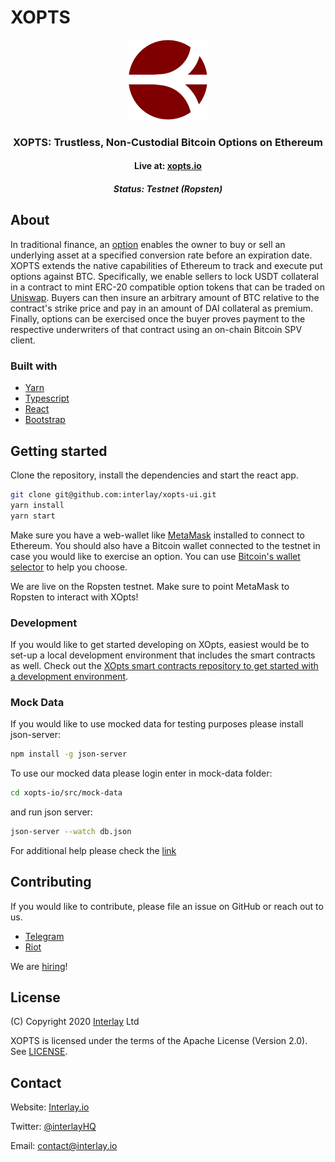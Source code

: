# XOPTS

<div align="center">
	<p align="center">
		<img src="src/assets/img/xopts.png" alt="logo" width="128" height="128">
	</p>
	<p>
		<h3 align="center">XOPTS: Trustless, Non-Custodial Bitcoin Options on Ethereum</h3>
		<h4 align="center">Live at: <a href="https://xopts.io" target="__blank">xopts.io</a></h5>
		<h5 align="center">Status: Testnet (Ropsten) </h5>
	</p>
</div>


## About

In traditional finance, an [option](https://en.wikipedia.org/wiki/Option_(finance)) enables the owner to buy or sell an underlying asset at a specified conversion rate before an expiration date.
XOPTS extends the native capabilities of Ethereum to track and execute put options against BTC. Specifically, we enable sellers to lock USDT collateral in a contract to mint ERC-20 compatible option
tokens that can be traded on [Uniswap](https://uniswap.org/). Buyers can then insure an arbitrary amount of BTC relative to the contract's strike price and pay in an amount of DAI collateral as premium.
Finally, options can be exercised once the buyer proves payment to the respective underwriters of that contract using an on-chain Bitcoin SPV client.

### Built with

* [Yarn](https://yarnpkg.com/)
* [Typescript](https://www.typescriptlang.org/)
* [React](https://reactjs.org/)
* [Bootstrap](https://getbootstrap.com/)

## Getting started

Clone the repository, install the dependencies and start the react app.

```bash
git clone git@github.com:interlay/xopts-ui.git
yarn install
yarn start
```

Make sure you have a web-wallet like [MetaMask](https://metamask.io/) installed to connect to Ethereum. You should also have a Bitcoin wallet connected to the testnet in case you would like to exercise an option. You can use [Bitcoin's wallet selector](https://bitcoin.org/en/choose-your-wallet) to help you choose.

We are live on the Ropsten testnet. Make sure to point MetaMask to Ropsten to interact with XOpts!

### Development

If you would like to get started developing on XOpts, easiest would be to set-up a local development environment that includes the smart contracts as well.
Check out the [XOpts smart contracts repository to get started with a development environment](https://github.com/interlay/xopts).

### Mock Data

If you would like to use mocked data for testing purposes please install json-server:

```bash
npm install -g json-server
```

To use our mocked data please login enter in mock-data folder:

```bash
cd xopts-io/src/mock-data
```

and run json server:

```bash
json-server --watch db.json
```

For additional help please check the [link](https://github.com/typicode/json-server)

## Contributing

If you would like to contribute, please file an issue on GitHub or reach out to us.

- [Telegram](t.me/interlay)
- [Riot](https://matrix.to/#/!nZablWWaicZyVTWyZk:matrix.org?via=matrix.org)

We are [hiring](https://www.interlay.io/careers/)!

## License

(C) Copyright 2020 [Interlay](https://www.interlay.io) Ltd

XOPTS is licensed under the terms of the Apache License (Version 2.0). See [LICENSE](LICENSE).

## Contact

Website: [Interlay.io](https://www.interlay.io)

Twitter: [@interlayHQ](https://twitter.com/InterlayHQ)

Email: contact@interlay.io

